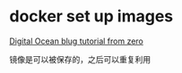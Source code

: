 
# docker set up images

[Digital Ocean blug tutorial from zero](https://www.digitalocean.com/community/tutorials/how-to-install-and-use-docker-on-ubuntu-20-04 ":)")


镜像是可以被保存的，之后可以重复利用
